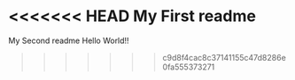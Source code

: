 <<<<<<< HEAD
My First readme
=======
My Second readme
Hello World!!
>>>>>>> c9d8f4cac8c37141155c47d8286e0fa555373271
